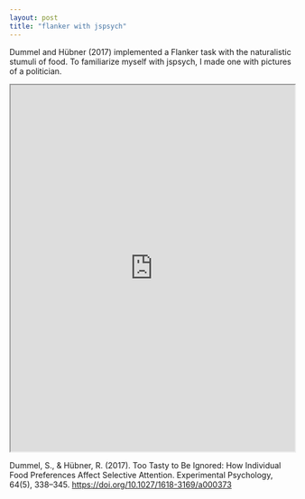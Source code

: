 ```yaml
---
layout: post
title: "flanker with jspsych"
---
```

Dummel and Hübner (2017) implemented a Flanker task with the naturalistic stumuli of food. To familiarize myself with jspsych, I made one with pictures of a politician.

<iframe src="https://liqiantay.github.io/random-jspsych/" style="width:100%; height:650px;" ></iframe> 


Dummel, S., & Hübner, R. (2017). Too Tasty to Be Ignored: How Individual Food Preferences Affect Selective Attention. Experimental Psychology, 64(5), 338–345. https://doi.org/10.1027/1618-3169/a000373
